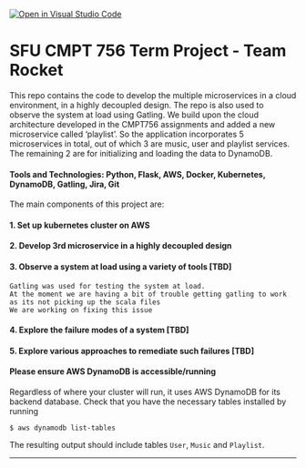 [![Open in Visual Studio Code](https://classroom.github.com/assets/open-in-vscode-f059dc9a6f8d3a56e377f745f24479a46679e63a5d9fe6f495e02850cd0d8118.svg)](https://classroom.github.com/online_ide?assignment_repo_id=6690081&assignment_repo_type=AssignmentRepo)
# SFU CMPT 756 Term Project - Team Rocket

This repo contains the code to develop the multiple microservices in a cloud environment, in a highly decoupled design. The repo is also used to observe the system at load using Gatling. We build upon the cloud architecture developed in the CMPT756 assignments and added a new microservice called ‘playlist’. So the application incorporates 5 microservices in total, out of which 3 are music, user and playlist services. The remaining 2 are for initializing and loading the data to DynamoDB.


#### Tools and Technologies: Python, Flask, AWS, Docker, Kubernetes, DynamoDB, Gatling, Jira, Git


The main components of this project are:
#### 1. Set up kubernetes cluster on AWS
#### 2. Develop 3rd microservice in a highly decoupled design
#### 3. Observe a system at load using a variety of tools [TBD]
	Gatling was used for testing the system at load.
	At the moment we are having a bit of trouble getting gatling to work as its not picking up the scala files
	We are working on fixing this issue

#### 4. Explore the failure modes of a system [TBD]
#### 5. Explore various approaches to remediate such failures [TBD]


#### Please ensure AWS DynamoDB is accessible/running
Regardless of where your cluster will run, it uses AWS DynamoDB
for its backend database. Check that you have the necessary tables
installed by running

~~~
$ aws dynamodb list-tables
~~~

The resulting output should include tables `User`, `Music` and `Playlist`.

----



